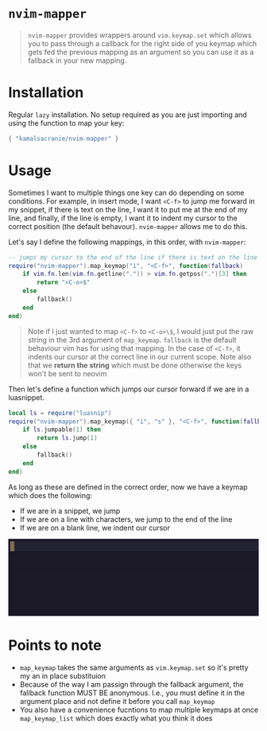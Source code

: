 # `nvim-mapper` 

> `nvim-mapper` provides wrappers around `vim.keymap.set` which allows you to
> pass through a callback for the right side of you keymap which gets fed the
> previous mapping as an argument so you can use it as a fallback in your new
> mapping.

# Installation

Regular `lazy` installation. No setup required as you are just importing and
using the function to map your key:

```lua
{ "kamalsacranie/nvim-mapper" }
```

# Usage

Sometimes I want to multiple things one key can do depending on some conditions.
For example, in insert mode, I want `<C-f>` to jump me forward in my snippet, if
there is text on the line, I want it to put me at the end of my line, and
finally, if the line is empty, I want it to indent my cursor to the correct
position (the default behavour). `nvim-mapper` allows me to do this.

Let's say I define the following mappings, in this order, with `nvim-mapper`:

```lua
-- jumps my cursor to the end of the line if there is text on the line
require("nvim-mapper").map_keymap("i", "<C-f>", function(fallback)
    if vim.fn.len(vim.fn.getline(".")) > vim.fn.getpos(".")[3] then
        return "<C-o>$"
    else
        fallback()
    end
end)
```

> Note if I just wanted to map `<C-f>` to `<C-o>\$`, I would just put the raw
> string in the 3rd argument of `map_keymap`. `fallback` is the default
> behaviour vim has for using that mapping. In the case of `<C-f>`, it indents
> our cursor at the correct line in our current scope. Note also that we
> **return the string** which must be done otherwise the keys won't be sent to
> neovim

Then let's define a function which jumps our cursor forward if we are in a
luasnippet.

```lua
local ls = require("luasnip")
require("nvim-mapper").map_keymap({ "i", "s" }, "<C-f>", function(fallback)
    if ls.jumpable(1) then
        return ls.jump(1)
    else
        fallback()
    end
end)
```

As long as these are defined in the correct order, now we have a keymap which does the following:

- If we are in a snippet, we jump
- If we are on a line with characters, we jump to the end of the line
- If we are on a blank line, we indent our cursor 

![Example of using `<C-f>`](./assets/example-c-f.gif)

# Points to note

- `map_keymap` takes the same arguments as `vim.keymap.set` so it's pretty my an
  in place substituion
- Because of the way I am passign through the fallback argument, the fallback
  function MUST BE anonymous. I.e., you must define it in the argument place and
  not define it before you call `map_keymap`
- You also have a convenience fucntions to map multiple keymaps at once
  `map_keymap_list` which does exactly what you think it does
